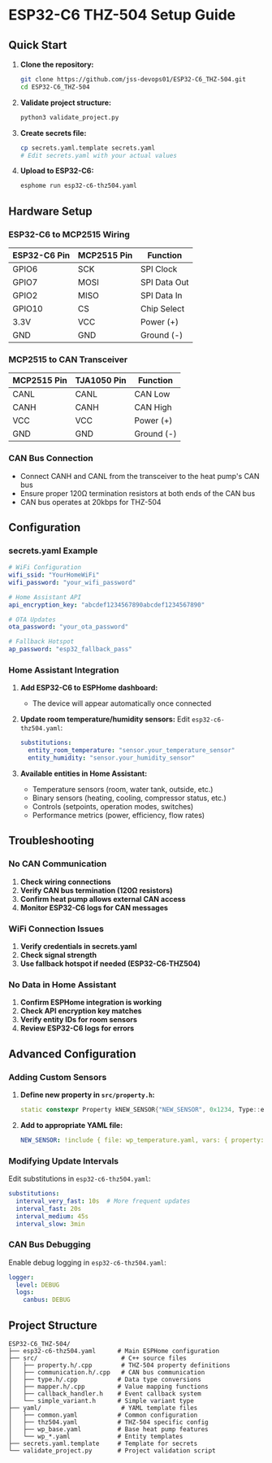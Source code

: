 # ESP32-C6 THZ-504 Setup Guide

## Quick Start

1. **Clone the repository:**
   ```bash
   git clone https://github.com/jss-devops01/ESP32-C6_THZ-504.git
   cd ESP32-C6_THZ-504
   ```

2. **Validate project structure:**
   ```bash
   python3 validate_project.py
   ```

3. **Create secrets file:**
   ```bash
   cp secrets.yaml.template secrets.yaml
   # Edit secrets.yaml with your actual values
   ```

4. **Upload to ESP32-C6:**
   ```bash
   esphome run esp32-c6-thz504.yaml
   ```

## Hardware Setup

### ESP32-C6 to MCP2515 Wiring

| ESP32-C6 Pin | MCP2515 Pin | Function    |
|--------------|-------------|-------------|
| GPIO6        | SCK         | SPI Clock   |
| GPIO7        | MOSI        | SPI Data Out|
| GPIO2        | MISO        | SPI Data In |
| GPIO10       | CS          | Chip Select |
| 3.3V         | VCC         | Power (+)   |
| GND          | GND         | Ground (-)  |

### MCP2515 to CAN Transceiver

| MCP2515 Pin  | TJA1050 Pin | Function    |
|--------------|-------------|-------------|
| CANL         | CANL        | CAN Low     |
| CANH         | CANH        | CAN High    |
| VCC          | VCC         | Power (+)   |
| GND          | GND         | Ground (-)  |

### CAN Bus Connection

- Connect CANH and CANL from the transceiver to the heat pump's CAN bus
- Ensure proper 120Ω termination resistors at both ends of the CAN bus
- CAN bus operates at 20kbps for THZ-504

## Configuration

### secrets.yaml Example

```yaml
# WiFi Configuration
wifi_ssid: "YourHomeWiFi"
wifi_password: "your_wifi_password"

# Home Assistant API
api_encryption_key: "abcdef1234567890abcdef1234567890"

# OTA Updates
ota_password: "your_ota_password"

# Fallback Hotspot
ap_password: "esp32_fallback_pass"
```

### Home Assistant Integration

1. **Add ESP32-C6 to ESPHome dashboard:**
   - The device will appear automatically once connected

2. **Update room temperature/humidity sensors:**
   Edit `esp32-c6-thz504.yaml`:
   ```yaml
   substitutions:
     entity_room_temperature: "sensor.your_temperature_sensor"
     entity_humidity: "sensor.your_humidity_sensor"
   ```

3. **Available entities in Home Assistant:**
   - Temperature sensors (room, water tank, outside, etc.)
   - Binary sensors (heating, cooling, compressor status, etc.)
   - Controls (setpoints, operation modes, switches)
   - Performance metrics (power, efficiency, flow rates)

## Troubleshooting

### No CAN Communication

1. **Check wiring connections**
2. **Verify CAN bus termination (120Ω resistors)**
3. **Confirm heat pump allows external CAN access**
4. **Monitor ESP32-C6 logs for CAN messages**

### WiFi Connection Issues

1. **Verify credentials in secrets.yaml**
2. **Check signal strength**
3. **Use fallback hotspot if needed (ESP32-C6-THZ504)**

### No Data in Home Assistant

1. **Confirm ESPHome integration is working**
2. **Check API encryption key matches**
3. **Verify entity IDs for room sensors**
4. **Review ESP32-C6 logs for errors**

## Advanced Configuration

### Adding Custom Sensors

1. **Define new property in `src/property.h`:**
   ```cpp
   static constexpr Property kNEW_SENSOR{"NEW_SENSOR", 0x1234, Type::et_dec_val};
   ```

2. **Add to appropriate YAML file:**
   ```yaml
   NEW_SENSOR: !include { file: wp_temperature.yaml, vars: { property: "NEW_SENSOR" }}
   ```

### Modifying Update Intervals

Edit substitutions in `esp32-c6-thz504.yaml`:
```yaml
substitutions:
  interval_very_fast: 10s  # More frequent updates
  interval_fast: 20s
  interval_medium: 45s
  interval_slow: 3min
```

### CAN Bus Debugging

Enable debug logging in `esp32-c6-thz504.yaml`:
```yaml
logger:
  level: DEBUG
  logs:
    canbus: DEBUG
```

## Project Structure

```
ESP32-C6_THZ-504/
├── esp32-c6-thz504.yaml      # Main ESPHome configuration
├── src/                       # C++ source files
│   ├── property.h/.cpp        # THZ-504 property definitions
│   ├── communication.h/.cpp   # CAN bus communication
│   ├── type.h/.cpp           # Data type conversions
│   ├── mapper.h/.cpp         # Value mapping functions
│   ├── callback_handler.h    # Event callback system
│   └── simple_variant.h      # Simple variant type
├── yaml/                      # YAML template files
│   ├── common.yaml           # Common configuration
│   ├── thz504.yaml           # THZ-504 specific config
│   ├── wp_base.yaml          # Base heat pump features
│   └── wp_*.yaml             # Entity templates
├── secrets.yaml.template     # Template for secrets
└── validate_project.py       # Project validation script
```